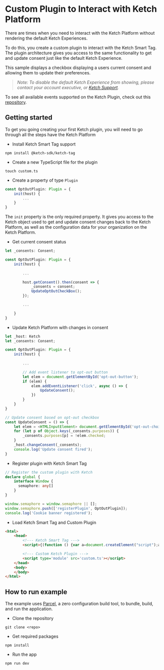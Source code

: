 # Custom Plugin to Interact with Ketch Platform
There are times when you need to interact with the Ketch Platform without rendering the default Ketch Experiences.

To do this, you create a custom plugin to interact with the Ketch Smart Tag. The plugin architecture gives you access to the same functionality to get and update consent just like the default Ketch Experience.

This sample displays a checkbox displaying a users current consent and allowing them to update their preferences.


> _Note: To disable the default Ketch Experience from showing, please contact your account executive, or [Ketch Support](mailto:support@ketch.com)._

To see all available events supported on the Ketch Plugin, check out this [repository](https://github.com/ketch-sdk/ketch-plugin/blob/main/src/index.ts).

## Getting started
To get you going creating your first Ketch plugin, you will need to go through all the steps have the Ketch Platform 

- Install Ketch Smart Tag support
```
npm install @ketch-sdk/ketch-tag
```

- Create a new TypeScript file for the plugin
```
touch custom.ts
```

- Create a property of type `Plugin`
``` TypeScript
const OptOutPlugin: Plugin = {
    init(host) {
        ...
    }
}
``` 

The `init` property is the only required property. It gives you access to the Ketch object used to get and update consent changes back to the Ketch Platform, as well as the configuration data for your organization on the Ketch Platform.

- Get current consent status
```TypeScript
let _consents: Consent;

const OptOutPlugin: Plugin = {
    init(host) {
        
        ...

        host.getConsent().then(consent => { 
            _consents = consent; 
            UpdateOptOutCheckBox(); 
        });

        ...

    }
}
```

- Update Ketch Platform with changes in consent
```TypeScript
let _host: Ketch
let _consents: Consent;

const OptOutPlugin: Plugin = {
    init(host) {
        
        ...

        // Add event listener to opt-out button
        let elem = document.getElementById('opt-out-button');
        if (elem) {        
            elem.addEventListener('click', async () => {
                UpdateConsent();
            })
        }
    }
}

// Update consent based on opt-out checkbox
const UpdateConsent = () => {
    let elem = <HTMLInputElement> document.getElementById('opt-out-choice');
    for (let p of Object.keys(_consents.purposes)) {
        _consents.purposes[p] = !elem.checked;
    }
    _host.changeConsent(_consents);    
    console.log('Update consent fired');
}
```

- Register plugin with Ketch Smart Tag
```TypeScript
// Register the custom plugin with Ketch
declare global {
    interface Window {
      semaphore: any[]
    }
}

window.semaphore = window.semaphore || [];
window.semaphore.push(['registerPlugin', OptOutPlugin]);
console.log('Cookie banner registered');
```

- Load Ketch Smart Tag and Custom Plugin
```html
<html>
    <head>
        <!--- Ketch Smart Tag --->
        <script>{(function () {var a=document.createElement("script");a.type="text/javascript",a.src="https://global.ketchcdn.com/web/v1/config/organization/web/boot.js",a.defer=a.async=!0,document.getElementsByTagName("head")[0].appendChild(a),window.semaphore=window.semaphore||[];})();}</script>

        <!--- Custom Ketch Plugin --->
        <script type='module' src='custom.ts'></script>
    </head>
    <body>
    </body>
</html>
```

## How to run example

The example uses [Parcel](https://parceljs.org), a zero configuration build tool, to bundle, build, and run the application.

- Clone the repository
```
git clone <repo>
```

- Get required packages
```
npm install
```

- Run the app
```
npm run dev
```



